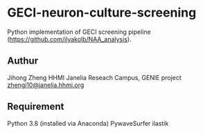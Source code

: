 # GECI-neuron-culture-screening
Python implementation of GECI screening pipeline (https://github.com/ilyakolb/NAA_analysis).
## Authur
Jihong Zheng
HHMI Janelia Reseach Campus, GENIE project
zhengj10@janelia.hhmi.org

## Requirement
Python 3.8 (installed via Anaconda)
PywaveSurfer
ilastik


